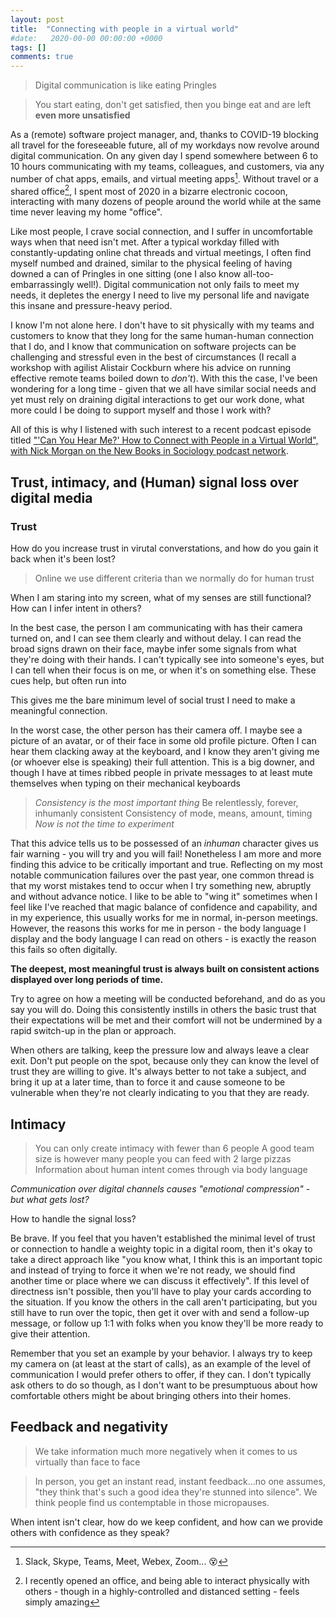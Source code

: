 ```yaml
---
layout: post
title:  "Connecting with people in a virtual world"
#date:   2020-00-00 00:00:00 +0000
tags: []
comments: true
---
```


> Digital communication is like eating Pringles

> You start eating, don't get satisfied, then you binge eat and are left **even more unsatisfied**

As a (remote) software project manager, and, thanks to COVID-19 blocking all travel for the foreseeable future, all of my workdays now revolve around digital communication. On any given day I spend somewhere between 6 to 10 hours communicating with my teams, colleagues, and customers, via any number of chat apps, emails, and virtual meeting apps[^1]. Without travel or a shared office[^2], I spent most of 2020 in a bizarre electronic cocoon, interacting with many dozens of people around the world while at the same time never leaving my home "office".

Like most people, I crave social connection, and I suffer in uncomfortable ways when that need isn't met. After a typical workday filled with constantly-updating online chat threads and virtual meetings, I often find myself numbed and drained, similar to the physical feeling of having downed a can of Pringles in one sitting (one I also know all-too-embarrassingly well!). Digital communication not only fails to meet my needs, it depletes the energy I need to live my personal life and navigate this insane and pressure-heavy period. 

I know I'm not alone here. I don't have to sit physically with my teams and customers to know that they long for the same human-human connection that I do, and I know that communication on software projects can be challenging and stressful even in the best of circumstances (I recall a workshop with agilist Alistair Cockburn where his advice on running effective remote teams boiled down to *don't*). With this the case, I've been wondering for a long time - given that we all have similar social needs and yet must rely on draining digital interactions to get our work done, what more could I be doing to support myself and those I work with?

All of this is why I listened with such interest to a recent podcast episode titled ["'Can You Hear Me?' How to Connect with People in a Virtual World", with Nick Morgan on the New Books in Sociology podcast network](https://open.spotify.com/episode/51wlk6LF7vYeIaXVqNYtcr?si=mDlxUxCeTK-7hkV2GuUIgQ).


## Trust, intimacy, and (Human) signal loss over digital media

### Trust 

How do you increase trust in virutal converstations, and how do you gain it back when it's been lost?

> Online we use different criteria than we normally do for human trust

When I am staring into my screen, what of my senses are still functional? How can I infer intent in others?

In the best case, the person I am communicating with has their camera turned on, and I can see them clearly and without delay. I can read the broad signs drawn on their face, maybe infer some signals from what they're doing with their hands. I can't typically see into someone's eyes, but I can tell when their focus is on me, or when it's on something else. These cues help, but often run into   

This gives me the bare minimum level of social trust I need to make a meaningful connection.

In the worst case, the other person has their camera off. I maybe see a picture of an avatar, or of their face in some old profile picture. Often I can hear them clacking away at the keyboard, and I know they aren't giving me (or whoever else is speaking) their full attention. This is a big downer, and though I have at times ribbed people in private messages to at least mute themselves when typing on their mechanical keyboards 

> *Consistency is the most important thing*
> Be relentlessly, forever, inhumanly consistent
> Consistency of mode, means, amount, timing
> *Now is not the time to experiment*

That this advice tells us to be possessed of an *inhuman* character gives us fair warning - you will try and you will fail! Nonetheless I am more and more finding this advice to be critically important and true. Reflecting on my most notable communication failures over the past year, one common thread is that my worst mistakes tend to occur when I try something new, abruptly and without advance notice. I like to be able to "wing it" sometimes when I feel like I've reached that magic balance of confidence and capability, and in my experience, this usually works for me in normal, in-person meetings. However, the reasons this works for me in person - the body language I display and the body language I can read on others - is exactly the reason this fails so often digitally. 

**The deepest, most meaningful trust is always built on consistent actions displayed over long periods of time.**

Try to agree on how a meeting will be conducted beforehand, and do as you say you will do. Doing this consistently instills in others the basic trust that their expectations will be met and their comfort will not be undermined by a rapid switch-up in the plan or approach.

When others are talking, keep the pressure low and always leave a clear exit. Don't put people on the spot, because only they can know the level of trust they are willing to give. It's always better to not take a subject, and bring it up at a later time, than to force it and cause someone to be vulnerable when they're not clearly indicating to you that they are ready.

## Intimacy

> You can only create intimacy with fewer than 6 people
> A good team size is however many people you can feed with 2 large pizzas
> Information about human intent comes through via body language

*Communication over digital channels causes "emotional compression" - but what gets lost?*

How to handle the signal loss?

Be brave. If you feel that you haven't established the minimal level of trust or connection to handle a weighty topic in a digital room, then it's okay to take a direct approach like "you know what, I think this is an important topic and instead of trying to force it when we're not ready, we should find another time or place where we can discuss it effectively". If this level of directness isn't possible, then you'll have to play your cards according to the situation. If you know the others in the call aren't participating, but you still have to run over the topic, then get it over with and send a follow-up message, or follow up 1:1 with folks when you know they'll be more ready to give their attention. 

Remember that you set an example by your behavior. I always try to keep my camera on (at least at the start of calls), as an example of the level of communication I would prefer others to offer, if they can. I don't typically ask others to do so though, as I don't want to be presumptuous about how comfortable others might be about bringing others into their homes. 

## Feedback and negativity

> We take information much more negatively when it comes to us virtually than face to face

> In person, you get an instant read, instant feedback...no one assumes, "they think that's such a good idea they're stunned into silence". We think people find us contemptable in those micropauses.

When intent isn't clear, how do we keep confident, and how can we provide others with confidence as they speak?


[^1]: Slack, Skype, Teams, Meet, Webex, Zoom... 😵
[^2]: I recently opened an office, and being able to interact physically with others - though in a highly-controlled and distanced setting - feels simply amazing